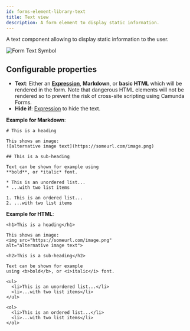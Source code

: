 ```yaml
---
id: forms-element-library-text
title: Text view
description: A form element to display static information.
---
```


A text component allowing to display static information to the user.

![Form Text Symbol](/img/form-icons/form-text.svg)

## Configurable properties

- **Text**: Either an [**Expression**](/bpmn-dmn/feel/language-guide/feel-expressions-introduction.md), **Markdown**, or **basic HTML** which will be rendered in the form. Note that dangerous HTML elements will not be rendered so to prevent the risk of cross-site scripting using Camunda Forms.
- **Hide if**: [Expression](/bpmn-dmn/feel/language-guide/feel-expressions-introduction.md) to hide the text.

**Example for Markdown**:

```
# This is a heading

This shows an image:
![alternative image text](https://someurl.com/image.png)

## This is a sub-heading

Text can be shown for example using
**bold**, or *italic* font.

* This is an unordered list...
* ...with two list items

1. This is an ordered list...
2. ...with two list items
```

**Example for HTML**:

```
<h1>This is a heading</h1>

This shows an image:
<img src="https://someurl.com/image.png"
alt="alternative image text">

<h2>This is a sub-heading</h2>

Text can be shown for example
using <b>bold</b>, or <i>italic</i> font.

<ul>
  <li>This is an unordered list...</li>
  <li>...with two list items</li>
</ul>

<ol>
  <li>This is an ordered list...</li>
  <li>...with two list items</li>
</ol>
```
